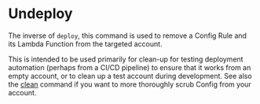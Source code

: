 # Undeploy

The inverse of `deploy`, this command is used to remove a Config Rule
and its Lambda Function from the targeted account.

This is intended to be used primarily for clean-up for testing
deployment automation (perhaps from a CI/CD pipeline) to ensure that it
works from an empty account, or to clean up a test account during
development. See also the [clean](./clean.md) command if you want to
more thoroughly scrub Config from your account.
